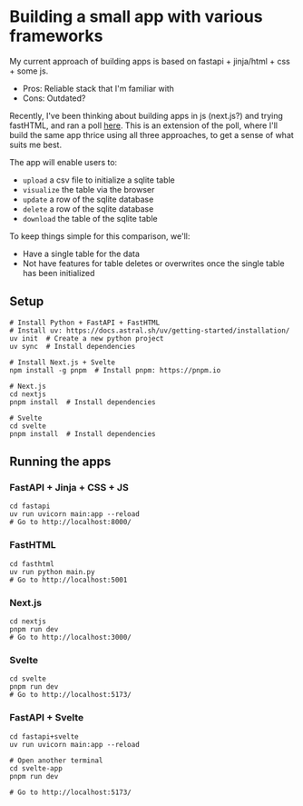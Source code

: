 # Building a small app with various frameworks

My current approach of building apps is based on fastapi + jinja/html + css + some js.
- Pros: Reliable stack that I'm familiar with
- Cons: Outdated?

Recently, I've been thinking about building apps in js (next.js?) and trying fastHTML, and ran a poll [here](https://x.com/eugeneyan/status/1828447283811402006). This is an extension of the poll, where I'll build the same app thrice using all three approaches, to get a sense of what suits me best.

The app will enable users to:
- `upload` a csv file to initialize a sqlite table
- `visualize` the table via the browser
- `update` a row of the sqlite database
- `delete` a row of the sqlite database
- `download` the table of the sqlite table

To keep things simple for this comparison, we'll:
- Have a single table for the data
- Not have features for table deletes or overwrites once the single table has been initialized

## Setup
```
# Install Python + FastAPI + FastHTML
# Install uv: https://docs.astral.sh/uv/getting-started/installation/
uv init  # Create a new python project
uv sync  # Install dependencies

# Install Next.js + Svelte
npm install -g pnpm  # Install pnpm: https://pnpm.io 

# Next.js
cd nextjs
pnpm install  # Install dependencies

# Svelte
cd svelte
pnpm install  # Install dependencies
```

## Running the apps

### FastAPI + Jinja + CSS + JS
```
cd fastapi
uv run uvicorn main:app --reload
# Go to http://localhost:8000/
```

### FastHTML
```
cd fasthtml
uv run python main.py
# Go to http://localhost:5001
```

### Next.js
```
cd nextjs
pnpm run dev
# Go to http://localhost:3000/
```

### Svelte
```
cd svelte
pnpm run dev
# Go to http://localhost:5173/
```

### FastAPI + Svelte
```
cd fastapi+svelte
uv run uvicorn main:app --reload

# Open another terminal
cd svelte-app
pnpm run dev

# Go to http://localhost:5173/
```